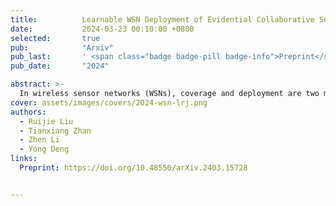 ```yaml
---
title:          Learnable WSN Deployment of Evidential Collaborative Sensing Model
date:           2024-03-23 00:10:00 +0800
selected:       true
pub:            "Arxiv"
pub_last:       ' <span class="badge badge-pill badge-info">Preprint</span>'
pub_date:       "2024"

abstract: >-
  In wireless sensor networks (WSNs), coverage and deployment are two most crucial issues when conducting detection tasks. However, the detection information collected from sensors is oftentimes not fully utilized and efficiently integrated. Such sensing model and deployment strategy, thereby, cannot reach the maximum quality of coverage, particularly when the amount of sensors within WSNs expands significantly. In this article, we aim at achieving the optimal coverage quality of WSN deployment. We develop a collaborative sensing model of sensors to enhance detection capabilities of WSNs, by leveraging the collaborative information derived from the combination rule under the framework of evidence theory. In this model, the performance evaluation of evidential fusion systems is adopted as the criterion of the sensor selection. A learnable sensor deployment network (LSDNet) considering both sensor contribution and detection capability, is proposed for achieving the optimal deployment of WSNs. Moreover, we deeply investigate the algorithm for finding the requisite minimum number of sensors that realizes the full coverage of WSNs. A series of numerical examples, along with an application of forest area monitoring, are employed to demonstrate the effectiveness and the robustness of the proposed algorithms.
cover: assets/images/covers/2024-wsn-lrj.png
authors:
  - Ruijie Liu
  - Tianxiang Zhan
  - Zhen Li
  - Yong Deng
links:
  Preprint: https://doi.org/10.48550/arXiv.2403.15728


---
```


